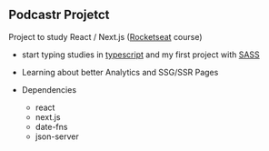 ## Podcastr Projetct

Project to study React / Next.js ([Rocketseat](https://app.rocketseat.com.br) course)

- start typing studies in [typescript](https://www.typescriptlang.org/) and my first project with [SASS](https://sass-lang.com/)

- Learning about better Analytics and SSG/SSR Pages

- Dependencies
  - react
  - next.js
  - date-fns
  - json-server

